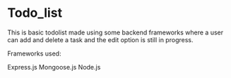 # Todo_list


This is basic todolist made using some backend frameworks  where a user can add and delete a task and the edit option is still in progress.

Frameworks used:

Express.js
Mongoose.js
Node.js

